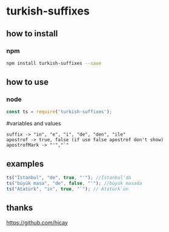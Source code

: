 # turkish-suffixes

## how to install

### npm
```sh
npm install turkish-suffixes --save
```

## how to use
### node
```js
const ts = require('turkish-suffixes');
```

#variables and values
```text
suffix -> "in", "e", "i", "de", "den", "ile"
apostrof -> true, false (if use false apostrof don't show)
apostrofMark -> "'","`"
```

## examples
```js
ts("İstanbul", "de", true, "'"); //İstanbul'da
ts("büyük masa", "de", false, "'"); //büyük masada
ts("Atatürk", "in", true, "`"); // Atatürk`ün
```

## thanks
https://github.com/hicay
